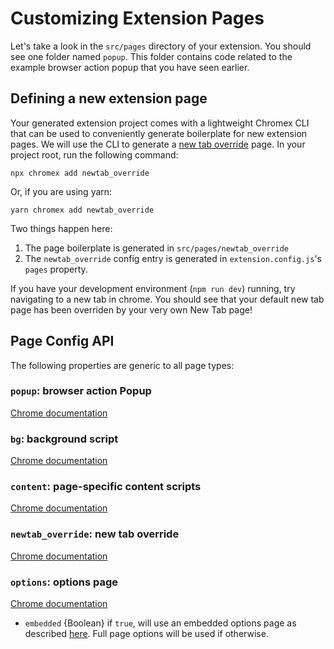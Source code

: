 # Customizing Extension Pages

Let's take a look in the `src/pages` directory of your extension. You should see one folder named `popup`. This folder contains code related to the example browser action popup that you have seen earlier.

## Defining a new extension page

Your generated extension project comes with a lightweight Chromex CLI that can be used to conveniently generate boilerplate for new extension pages. We will use the CLI to generate a [new tab override](https://developer.chrome.com/extensions/override) page. In your project root, run the following command:

    npx chromex add newtab_override

Or, if you are using yarn:

    yarn chromex add newtab_override

Two things happen here:
1. The page boilerplate is generated in `src/pages/newtab_override`
2. The `newtab_override` config entry is generated in `extension.config.js`'s `pages` property.

If you have your development environment (`npm run dev`) running, try navigating to a new tab in chrome. You should see that your default new tab page has been overriden by your very own New Tab page!


## Page Config API

The following properties are generic to all page types:

### `popup`: browser action Popup
[Chrome documentation](https://developer.chrome.com/extensions/browserAction)


### `bg`: background script
[Chrome documentation](https://developer.chrome.com/extensions/background_pages)

### `content`: page-specific content scripts
[Chrome documentation](https://developer.chrome.com/extensions/content_scripts)

### `newtab_override`: new tab override
[Chrome documentation](https://developer.chrome.com/extensions/override)

### `options`: options page
[Chrome documentation](https://developer.chrome.com/extensions/options)
- `embedded` {Boolean} if `true`, will use an embedded options page as described [here](https://developer.chrome.com/extensions/options#declare_options). Full page options will be used if otherwise.
  
